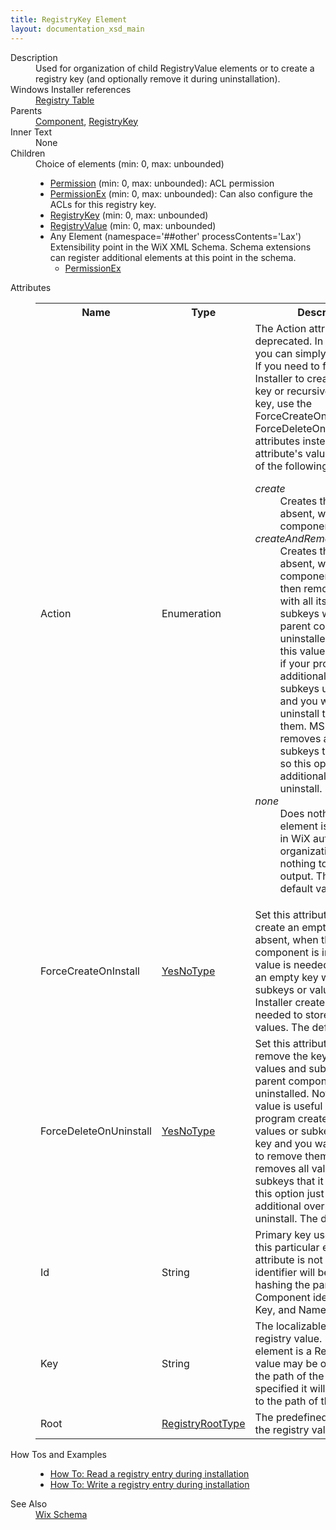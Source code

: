 ```yaml
---
title: RegistryKey Element
layout: documentation_xsd_main
---
```

<dl>
  <dt>Description</dt>
  <dd>                 Used for organization of child RegistryValue elements or to create a registry key                 (and optionally remove it during uninstallation).             </dd>
  <dt>Windows Installer references</dt>
  <dd>
    <a href="http://msdn.microsoft.com/library/aa371168.aspx" target="_blank">Registry Table</a>
  </dd>
  <dt>Parents</dt>
  <dd>
    <a href="../component/">Component</a>, <a href="../registrykey/">RegistryKey</a></dd>
  <dt>Inner Text</dt>
  <dd>None</dd>
  <dt>Children</dt>
  <dd>Choice of elements (min: 0, max: unbounded)<ul><li><a href="../permission/">Permission</a> (min: 0, max: unbounded): ACL permission</li><li><a href="../permissionex/">PermissionEx</a> (min: 0, max: unbounded): Can also configure the ACLs for this registry key.</li><li><a href="../registrykey/">RegistryKey</a> (min: 0, max: unbounded)</li><li><a href="../registryvalue/">RegistryValue</a> (min: 0, max: unbounded)</li><li><span class="extension">Any Element (namespace='##other' processContents='Lax')                              Extensibility point in the WiX XML Schema.  Schema extensions can register additional                             elements at this point in the schema.                         </span><ul><li><a href="../../util/permissionex" class="extension">PermissionEx</a></li></ul></li></ul></dd>
  <dt>Attributes</dt>
  <dd>
    <table cellspacing="0" cellpadding="0" class="schema">
      <tr>
        <th width="15%">Name</th>
        <th width="15%">Type</th>
        <th width="65%">Description</th>
        <th width="15%">Required</th>
      </tr>
      <tr>
        <td>Action</td>
        <td>Enumeration</td>
        <td>                         The Action attribute has been deprecated. In most cases, you can simply omit @Action.  If you need to force Windows Installer                          to create an empty key or recursively delete the key, use the ForceCreateOnInstall or ForceDeleteOnUninstall attributes instead.                       This attribute's value must be one of the following:<dl><dt class="enumerationValue"><dfn>create</dfn></dt><dd>                                     Creates the key, if absent, when the parent component is installed.                                 </dd><dt class="enumerationValue"><dfn>createAndRemoveOnUninstall</dfn></dt><dd>                                     Creates the key, if absent, when the parent component is installed then remove the key with all its values and subkeys when the parent component is uninstalled.                                     Note that this value is useful only if your program creates additional values or subkeys under this key and you want an uninstall to remove them. MSI already                                     removes all values and subkeys that it creates, so this option just adds additional overhead to uninstall.                                 </dd><dt class="enumerationValue"><dfn>none</dfn></dt><dd>                                     Does nothing; this element is used merely in WiX authoring for organization and does nothing to the final output.                                     This is the default value.                                 </dd></dl></td>
        <td>&nbsp;</td>
      </tr>
      <tr>
        <td>ForceCreateOnInstall</td>
        <td><a href="../simple_type_yesnotype/">YesNoType</a></td>
        <td>                         Set this attribute to 'yes' to create an empty key, if absent, when the parent component is installed.                         This value is needed only to create an empty key with no subkeys or values. Windows Installer creates                         keys as needed to store subkeys and values. The default is "no".                     </td>
        <td>&nbsp;</td>
      </tr>
      <tr>
        <td>ForceDeleteOnUninstall</td>
        <td><a href="../simple_type_yesnotype/">YesNoType</a></td>
        <td>                         Set this attribute to 'yes' to remove the key with all its values and subkeys when the parent component is uninstalled.                         Note that this value is useful only if your program creates additional values or subkeys under this key and you want an uninstall to remove them. MSI already                         removes all values and subkeys that it creates, so this option just adds additional overhead to uninstall.                         The default is "no".                     </td>
        <td>&nbsp;</td>
      </tr>
      <tr>
        <td>Id</td>
        <td>String</td>
        <td>                         Primary key used to identify this particular entry.  If this attribute is not specified, an identifier will be                         generated by hashing the parent Component identifier, Root, Key, and Name.                     </td>
        <td>&nbsp;</td>
      </tr>
      <tr>
        <td>Key</td>
        <td>String</td>
        <td>                         The localizable key for the registry value.                         If the parent element is a RegistryKey, this value may be omitted to use the                         path of the parent, or if its specified it will be appended to the path of the parent.                     </td>
        <td>&nbsp;</td>
      </tr>
      <tr>
        <td>Root</td>
        <td><a href="../simple_type_registryroottype/">RegistryRootType</a></td>
        <td>                         The predefined root key for the registry value.                     </td>
        <td>&nbsp;</td>
      </tr>
    </table>
  </dd>
  <dt>How Tos and Examples</dt>
  <dd>
    <ul>
      <li>
        <a href="../../../howtos/files_and_registry/read_a_registry_entry">How To: Read a registry entry during installation</a>
      </li>
      <li>
        <a href="../../../howtos/files_and_registry/write_a_registry_entry">How To: Write a registry entry during installation</a>
      </li>
    </ul>
  </dd>
  <dt>See Also</dt>
  <dd>
    <a href="../">Wix Schema</a>
  </dd>
</dl>
